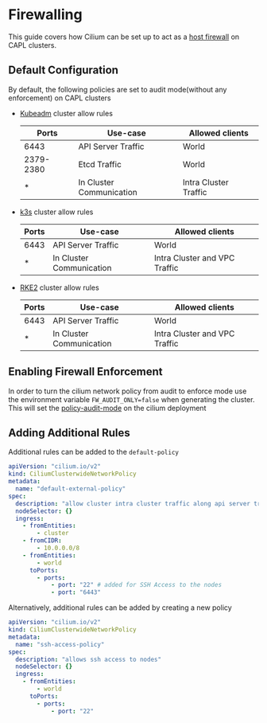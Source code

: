 # Firewalling

This guide covers how Cilium can be set up to act as a [host firewall](https://docs.cilium.io/en/latest/security/host-firewall/) on CAPL clusters.

## Default Configuration
By default, the following policies are set to audit mode(without any enforcement) on CAPL clusters

* [Kubeadm](./flavors/default.md) cluster allow rules

    | Ports     | Use-case                 | Allowed clients       |
    |-----------|--------------------------|-----------------------|
    | 6443      | API Server Traffic       | World                 |
    | 2379-2380 | Etcd Traffic             | World                 |
    | *         | In Cluster Communication | Intra Cluster Traffic |


* [k3s](./flavors/k3s.md) cluster allow rules
    
    | Ports | Use-case                 | Allowed clients               |
    |-------|--------------------------|-------------------------------|
    | 6443  | API Server Traffic       | World                         |
    | *     | In Cluster Communication | Intra Cluster and VPC Traffic |

* [RKE2](./flavors/rke2.md) cluster allow rules

  | Ports | Use-case                 | Allowed clients               |
  |-------|--------------------------|-------------------------------|
  | 6443  | API Server Traffic       | World                         |
  | *     | In Cluster Communication | Intra Cluster and VPC Traffic |

## Enabling Firewall Enforcement
In order to turn the cilium network policy from audit to enforce mode use the environment variable `FW_AUDIT_ONLY=false`
when generating the cluster. This will set the [policy-audit-mode](https://docs.cilium.io/en/latest/security/policy-creation/#creating-policies-from-verdicts)
on the cilium deployment

##  Adding Additional Rules
Additional rules can be added to the `default-policy`
```yaml
apiVersion: "cilium.io/v2"
kind: CiliumClusterwideNetworkPolicy
metadata:
  name: "default-external-policy"
spec:
  description: "allow cluster intra cluster traffic along api server traffic"
  nodeSelector: {}
  ingress:
    - fromEntities:
        - cluster
    - fromCIDR:
        - 10.0.0.0/8
    - fromEntities:
        - world
      toPorts:
        - ports:
            - port: "22" # added for SSH Access to the nodes
            - port: "6443"
```
Alternatively, additional rules can be added by creating a new policy
```yaml
apiVersion: "cilium.io/v2"
kind: CiliumClusterwideNetworkPolicy
metadata:
  name: "ssh-access-policy"
spec:
  description: "allows ssh access to nodes"
  nodeSelector: {}
  ingress:
    - fromEntities:
        - world
      toPorts:
        - ports:
            - port: "22"
```
